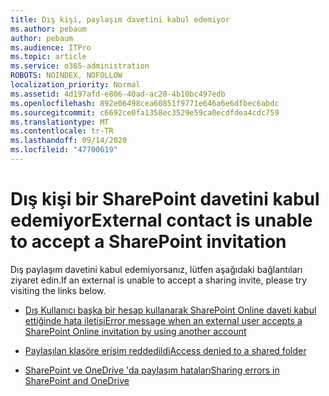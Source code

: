 ```yaml
---
title: Dış kişi, paylaşım davetini kabul edemiyor
ms.author: pebaum
author: pebaum
ms.audience: ITPro
ms.topic: article
ms.service: o365-administration
ROBOTS: NOINDEX, NOFOLLOW
localization_priority: Normal
ms.assetid: 4d197afd-e806-40ad-ac20-4b10bc497edb
ms.openlocfilehash: 892e06498cea60851f9771e646a6e6dfbec6abdc
ms.sourcegitcommit: c6692ce0fa1358ec3529e59ca0ecdfdea4cdc759
ms.translationtype: MT
ms.contentlocale: tr-TR
ms.lasthandoff: 09/14/2020
ms.locfileid: "47700619"
---
```

# <a name="external-contact-is-unable-to-accept-a-sharepoint-invitation"></a><span data-ttu-id="6e6a3-102">Dış kişi bir SharePoint davetini kabul edemiyor</span><span class="sxs-lookup"><span data-stu-id="6e6a3-102">External contact is unable to accept a SharePoint invitation</span></span>

<span data-ttu-id="6e6a3-103">Dış paylaşım davetini kabul edemiyorsanız, lütfen aşağıdaki bağlantıları ziyaret edin.</span><span class="sxs-lookup"><span data-stu-id="6e6a3-103">If an external is unable to accept a sharing invite, please try visiting the links below.</span></span>

- [<span data-ttu-id="6e6a3-104">Dış Kullanıcı başka bir hesap kullanarak SharePoint Online daveti kabul ettiğinde hata iletisi</span><span class="sxs-lookup"><span data-stu-id="6e6a3-104">Error message when an external user accepts a SharePoint Online invitation by using another account</span></span>](https://docs.microsoft.com/sharepoint/support/sharing-and-permissions/error-when-external-user-accepts-an-invitation-by-using-another-account)

- [<span data-ttu-id="6e6a3-105">Paylaşılan klasöre erişim reddedildi</span><span class="sxs-lookup"><span data-stu-id="6e6a3-105">Access denied to a shared folder</span></span>](https://docs.microsoft.com/sharepoint/support/sharing-and-permissions/cannot-access-shared-folder)

- [<span data-ttu-id="6e6a3-106">SharePoint ve OneDrive 'da paylaşım hataları</span><span class="sxs-lookup"><span data-stu-id="6e6a3-106">Sharing errors in SharePoint and OneDrive</span></span>](https://docs.microsoft.com/sharepoint/sharepoint-onedrive-error-message)


